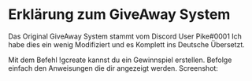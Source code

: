 # Erklärung zum GiveAway System

Das Original GiveAway System stammt vom Discord User Pike#0001
Ich habe dies ein wenig Modifiziert und es Komplett ins Deutsche Übersetzt.

Mit dem Befehl !gcreate kannst du ein Gewinnspiel erstellen. Befolge einfach den Anweisungen die dir angezeigt werden.
Screenshot: 
